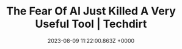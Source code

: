 ---
title: "The Fear Of AI Just Killed A Very Useful Tool | Techdirt"
link: "https://www.techdirt.com/2023/08/08/the-fear-of-ai-just-killed-a-very-useful-tool/"
date: "2023-08-09 11:22:00.863Z +0000"
description: "I do understand why so many people, especially creative folks, are worried about AI and how it’s used. The future is quite unknown, and things are changing very rapidly, at a pace that can feel out of control. However, when concern and worry about new technologies and how they may impact things morphs into mob-inspiring…"
category: "articles"
---